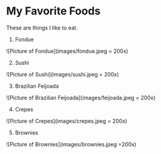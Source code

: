 # My Favorite Foods

These are things I like to eat.

1. Fondue

![Picture of Fondue](images/fondue.jpeg = 200x)


2. Sushi

![Picture of Sushi](images/sushi.jpeg = 200x)

3. Brazilian Feijoada

![Picture of Brazilian Feijoada](images/feijoada.jpeg = 200x)


4. Crepes

![Picture of Crepes](images/crepes.jpeg = 200x)


5. Brownies

![Picture of Brownies](images/brownies.jpeg =200x)

